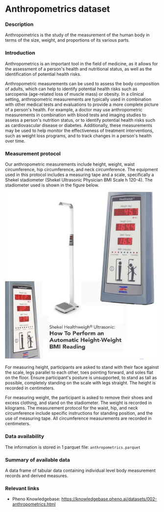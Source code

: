 # Anthropometrics dataset 

### Description

Anthropometrics is the study of the measurement of the human body in terms of the size, weight, and proportions of its various parts.

### Introduction

Anthropometrics is an important tool in the field of medicine, as it allows for the assessment of a person's health and nutritional status, as well as the identification of potential health risks.

Anthropometric measurements can be used to assess the body composition of adults, which can help to identify potential health risks such as sarcopenia (age-related loss of muscle mass) or obesity. In a clinical setting, anthropometric measurements are typically used in combination with other medical tests and evaluations to provide a more complete picture of a person's health. For example, a doctor may use anthropometric measurements in combination with blood tests and imaging studies to assess a person's nutrition status, or to identify potential health risks such as cardiovascular disease or diabetes. Additionally, these measurements may be used to help monitor the effectiveness of treatment interventions, such as weight loss programs, and to track changes in a person's health over time.

### Measurement protocol 
<!-- long measurment protocol for the data browser -->
Our anthropometric measurements include height, weight, waist circumference, hip circumference, and neck circumference. The equipment used in this protocol includes a measuring tape and a scale, specifically a Shekel stadiometer (Shekel Ultrasonic Physician BMI Scale h 120-4). The stadiometer used is shown in the figure below. 

![image alt](anthro_intro.png)

For measuring height, participants are asked to stand with their face against the scale, legs parallel to each other, toes pointing forward, and soles flat on the floor. Ensure participant's posture is unsupported, to stand as tall as possible, completely standing on the scale with legs straight. The height is recorded in centimeters. 

For measuring weight, the participant is asked to remove their shoes and excess clothing, and stand on the stadiometer. The weight is recorded in kilograms. The measurement protocol for the waist, hip, and neck circumference include specific instructions for standing position, and the use of measuring tape. All circumference measurements are recorded in centimeters.

### Data availability 
<!-- for the example notebooks -->
The information is stored in 1 parquet file: `anthropometrics.parquet`

### Summary of available data 
<!-- for the data browser -->
A data frame of tabular data containing individual level body measurement records and derived measures.

### Relevant links

* Pheno Knowledgebase: https://knowledgebase.pheno.ai/datasets/002-anthropometrics.html
